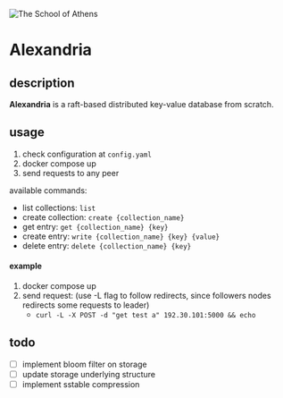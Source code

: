 ![The School of Athens](https://gcdnb.pbrd.co/images/4CoyyLWfkAKa.png?o=1)

# Alexandria

## description

**Alexandria** is a raft-based distributed key-value database from scratch.

## usage

1. check configuration at `config.yaml`
2. docker compose up
3. send requests to any peer

available commands:
- list collections: `list`
- create collection: `create {collection_name}`
- get entry: `get {collection_name} {key}`
- create entry: `write {collection_name} {key} {value}`
- delete entry: `delete {collection_name} {key}`

#### example

1. docker compose up
2. send request: (use -L flag to follow redirects, since followers nodes redirects 
some requests to leader)
    - `curl -L -X POST -d "get test a" 192.30.101:5000 && echo`

## todo

- [ ] implement bloom filter on storage
- [ ] update storage underlying structure
- [ ] implement sstable compression
